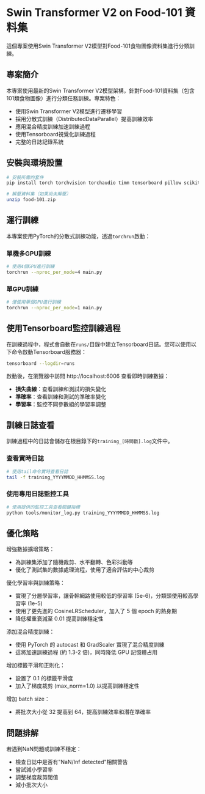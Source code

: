 # Swin Transformer V2 on Food-101 資料集

這個專案使用Swin Transformer V2模型對Food-101食物圖像資料集進行分類訓練。

## 專案簡介

本專案使用最新的Swin Transformer V2模型架構，針對Food-101資料集（包含101類食物圖像）進行分類任務訓練。專案特色：

- 使用Swin Transformer V2模型進行遷移學習
- 採用分散式訓練（DistributedDataParallel）提高訓練效率
- 應用混合精度訓練加速訓練過程
- 使用Tensorboard視覺化訓練過程
- 完整的日誌記錄系統

## 安裝與環境設置

```bash
# 安裝所需的套件
pip install torch torchvision torchaudio timm tensorboard pillow scikit-learn pandas opencv-python matplotlib tqdm

# 解壓資料集（如果尚未解壓）
unzip food-101.zip
```

## 運行訓練

本專案使用PyTorch的分散式訓練功能，透過`torchrun`啟動：

### 單機多GPU訓練

```bash
# 使用4個GPU進行訓練
torchrun --nproc_per_node=4 main.py
```

### 單GPU訓練

```bash
# 僅使用單個GPU進行訓練
torchrun --nproc_per_node=1 main.py
```

## 使用Tensorboard監控訓練過程

在訓練過程中，程式會自動在`runs/`目錄中建立Tensorboard日誌。您可以使用以下命令啟動Tensorboard服務器：

```bash
tensorboard --logdir=runs
```

啟動後，在瀏覽器中訪問 http://localhost:6006 查看即時訓練數據：

- **損失曲線**：查看訓練和測試的損失變化
- **準確率**：查看訓練和測試的準確率變化
- **學習率**：監控不同參數組的學習率調整

## 訓練日誌查看

訓練過程中的日誌會儲存在根目錄下的`training_[時間戳].log`文件中。

### 查看實時日誌
```bash
# 使用tail命令實時查看日誌
tail -f training_YYYYMMDD_HHMMSS.log
```

### 使用專用日誌監控工具
```bash
# 使用提供的監控工具查看關鍵指標
python tools/monitor_log.py training_YYYYMMDD_HHMMSS.log
```

## 優化策略

增強數據擴增策略：

- 為訓練集添加了隨機裁剪、水平翻轉、色彩抖動等
- 優化了測試集的數據處理流程，使用了適合評估的中心裁剪

優化學習率與訓練策略：

- 實現了分層學習率，讓骨幹網路使用較低的學習率 (5e-6)，分類頭使用較高學習率 (1e-5)
- 使用了更先進的 CosineLRScheduler，加入了 5 個 epoch 的熱身期
- 降低權重衰減至 0.01 提高訓練穩定性

添加混合精度訓練：

- 使用 PyTorch 的 autocast 和 GradScaler 實現了混合精度訓練
- 這將加速訓練過程 (約 1.3-2 倍)，同時降低 GPU 記憶體占用

增加標籤平滑和正則化：

- 設置了 0.1 的標籤平滑度
- 加入了梯度裁剪 (max_norm=1.0) 以提高訓練穩定性

增加 batch size：

- 將批次大小從 32 提高到 64，提高訓練效率和潛在準確率

## 問題排解

若遇到NaN問題或訓練不穩定：
- 檢查日誌中是否有"NaN/Inf detected"相關警告
- 嘗試減小學習率
- 調整梯度裁剪閾值
- 減小批次大小
